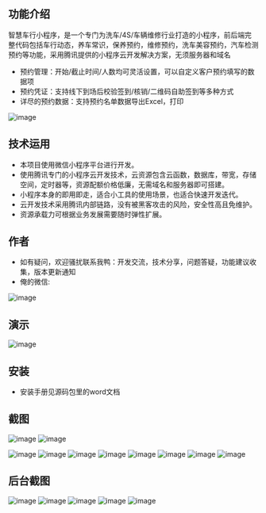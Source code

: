 ## 功能介绍 
    
智慧车行小程序，是一个专门为洗车/4S/车辆维修行业打造的小程序，前后端完整代码包括车行动态，养车常识，保养预约，维修预约，洗车美容预约，汽车检测预约等功能，采用腾讯提供的小程序云开发解决方案，无须服务器和域名

- 预约管理：开始/截止时间/人数均可灵活设置，可以自定义客户预约填写的数据项
- 预约凭证：支持线下到场后校验签到/核销/二维码自助签到等多种方式
- 详尽的预约数据：支持预约名单数据导出Excel，打印

 ![image](https://user-images.githubusercontent.com/101155347/157147613-218b7edb-2bdc-44ae-88e7-c6a410af9ba7.png)

## 技术运用
- 本项目使用微信小程序平台进行开发。
- 使用腾讯专门的小程序云开发技术，云资源包含云函数，数据库，带宽，存储空间，定时器等，资源配额价格低廉，无需域名和服务器即可搭建。
- 小程序本身的即用即走，适合小工具的使用场景，也适合快速开发迭代。
- 云开发技术采用腾讯内部链路，没有被黑客攻击的风险，安全性高且免维护。
- 资源承载力可根据业务发展需要随时弹性扩展。  



## 作者
- 如有疑问，欢迎骚扰联系我鸭：开发交流，技术分享，问题答疑，功能建议收集，版本更新通知
- 俺的微信:
 
![image](https://user-images.githubusercontent.com/101155347/157147893-5e92fa49-b183-4b13-a5bd-2b83ced2defa.png)

## 演示
![image](https://user-images.githubusercontent.com/101155347/157147886-352e2f11-012f-4731-b4e9-fc172d98cc5e.png)
  

## 安装

- 安装手册见源码包里的word文档




## 截图
 ![image](https://user-images.githubusercontent.com/101155347/157147911-cce2d87e-0603-4082-b387-b36bba2e8e46.png)
![image](https://user-images.githubusercontent.com/101155347/157147922-faba869d-ce47-4bfb-b1aa-39fed57e23ca.png)

![image](https://user-images.githubusercontent.com/101155347/157147926-ede91335-8e46-49d0-a332-42a857fb8977.png)
![image](https://user-images.githubusercontent.com/101155347/157147933-db3ec83a-32b9-4aeb-be10-1f00fcf999ed.png)
![image](https://user-images.githubusercontent.com/101155347/157147939-173348d0-f18b-4989-86c3-d8165b62afec.png)
![image](https://user-images.githubusercontent.com/101155347/157147945-96a48b6d-e221-4bae-86a1-c6799c3b2fb6.png)
![image](https://user-images.githubusercontent.com/101155347/157147950-5bf55ce4-557e-4dcf-a217-afc8a9e5e0c2.png)
![image](https://user-images.githubusercontent.com/101155347/157147955-fe8e8197-db51-45cf-b381-1238135ac083.png)
![image](https://user-images.githubusercontent.com/101155347/157147960-ceffc8ba-16d9-4650-a3a7-727589f50ae1.png)
![image](https://user-images.githubusercontent.com/101155347/157147966-09a2ff6a-81b6-4dc0-b6fa-35e5727f3040.png)


## 后台截图
 ![image](https://user-images.githubusercontent.com/101155347/157147974-f3f81ad6-f105-4b49-8638-bbb397acedff.png)
 ![image](https://user-images.githubusercontent.com/101155347/157148034-2dee8d44-9cd9-4ee9-a2a8-05a1ae6d7cb4.png)
 ![image](https://user-images.githubusercontent.com/101155347/157148041-357b1cba-6a4e-4c24-bd93-e04acc943b83.png)
 ![image](https://user-images.githubusercontent.com/101155347/157148044-cf674e86-144d-4fd3-bdc4-121f38278c59.png)
 ![image](https://user-images.githubusercontent.com/101155347/157148052-03faebef-0ee6-43d7-8af8-54753a18437c.png)





